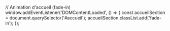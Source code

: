 // Animation d'accueil (fade-in)
window.addEventListener('DOMContentLoaded', () => {
    const accueilSection = document.querySelector('#accueil');
    accueilSection.classList.add('fade-in');
});
